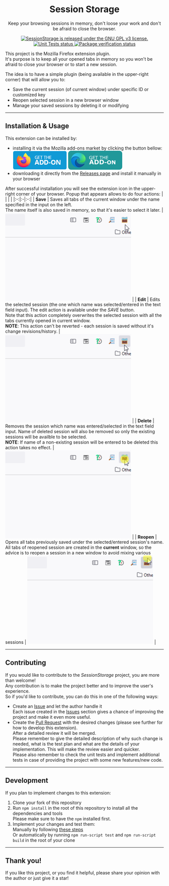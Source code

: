 <h1 align="center"> Session Storage </h1>
<p align="center">
    Keep your browsing sessions in memory, don't loose your work and don't be afraid to close the browser.
</p>
<p align="center">
    <a href="https://github.com/BartoszKlonowski/ExtendedVector/blob/main/LICENSE">
        <img src="https://img.shields.io/github/license/BartoszKlonowski/session-storage?style=plastic" alt="SessionStorage is released under the GNU GPL v3 license." />
    </a>
    <a href="https://github.com/BartoszKlonowski/session-storage/actions/workflows/SessionStorage-UT.yml">
        <img src="https://img.shields.io/github/actions/workflow/status/BartoszKlonowski/session-storage/SessionStorage-UT.yml?label=Tests&style=plastic" alt="Unit Tests status" />
    </a>
    <a href="https://github.com/BartoszKlonowski/session-storage/actions/workflows/SessionStorage-CI.yml">
        <img src="https://img.shields.io/github/actions/workflow/status/BartoszKlonowski/session-storage/SessionStorage-CI.yml?label=Extension%20verification&style=plastic" alt="Package verification status" />
    </a>
</p>

This project is the Mozilla Firefox extension plugin.
<br/>It's purpose is to keep all your opened tabs in memory so you won't be afraid to close your browser or to start a new session.

The idea is to have a simple plugin (being available in the upper-right corner) that will allow you to:
* Save the current session (of current window) under specific ID or customized key
* Reopen selected session in a new browser window
* Manage your saved sessions by deleting it or modifying

---
  
## Installation & Usage ##

This extension can be installed by:
* installing it via the Mozilla add-ons market by clicking the button bellow:<br/><a href="https://addons.mozilla.org/pl/firefox/addon/session-storage/"><img src="./.github/resources/get-the-addon.png" alt="" /></a>
<a href="https://microsoftedge.microsoft.com/addons/detail/session-storage/idblfedhmcgolihmjjklghmnandofkbh"><img src="./.github/resources/get-the-addon-edge.png" alt="" /></a>
* downloading it directly from the [Releases page](https://github.com/BartoszKlonowski/session-storage/releases) and install it manually in your browser

After successful installation you will see the extension icon in the upper-right corner of your browser.
Popup that appears allows to do four actions:
| | | |
|:-:|:-|:-:|
| **Save** | Saves all tabs of the current window under the name specified in the input on the left.<br/>The name itself is also saved in memory, so that it's easier to select it later. | <img width="400" height="auto" src=".github/resources/Examples/SessionStorage-Example-Save.gif" alt="" /> |
| **Edit** | Edits the selected session (the one which name was selected/entered in the text field input). The edit action is available under the *SAVE* button.<br/>Note that this action completely overwrites the selected session with all the tabs currently opened in current window.<br/>**NOTE**: This action can't be reverted - each session is saved without it's change revisions/history. | <img width="400" height="auto" src=".github/resources/Examples/SessionStorage-Example-Edit.gif" alt="" /> |
| **Delete** | Removes the session which name was entered/selected in the text field input. Name of deleted session will also be removed so only the existing sessions will be availble to be selected.<br/>**NOTE**: If name of a non-existing session will be entered to be deleted this action takes no effect. | <img width="400" height="auto" src=".github/resources/Examples/SessionStorage-Example-Delete.gif" alt="" /> |
| **Reopen** | Opens all tabs previously saved under the selected/entered session's name.<br/>All tabs of reopened session are created in the **current** window, so the advice is to reopen a session in a new window to avoid mixing various sessions | <img width="400" height="auto" src=".github/resources/Examples/SessionStorage-Example-Reopen.gif" alt="" /> |

---


## Contributing ##

If you would like to contribute to the *SessionStorage* project, you are more than welcome!
<br/>Any contribution is to make the project better and to improve the user's experience.
<br/>So if you'd like to contribute, you can do this in one of the following ways:

* Create an [Issue](https://github.com/BartoszKlonowski/session-storage/issues/new) and let the author handle it
<br/>Each issue created in the [Issues](https://github.com/BartoszKlonowski/session-storage/issues) section gives a chance of improving the project and make it even more useful.
* Create the [Pull Request](https://github.com/BartoszKlonowski/session-storage/compare) with the desired changes (please see further for how to develop this extension).
<br/>After a detailed review it will be merged.
<br/>Please remember to give the detailed description of why such change is needed, what is the test plan and what are the details of your implementation. This will make the review easier and quicker.
<br/>Please also remember to check the unit tests and implement additional tests in case of providing the project with some new features/new code.

---

## Development ##

If you plan to implement changes to this extension:

1. Clone your fork of this repository
2. Run `npm install` in the root of this repository to install all the dependencies and tools<br/>Please make sure to have the `npm` installed first.
3. Implement your changes and test them:
<br/>Manually by following [these steps](https://extensionworkshop.com/documentation/develop/debugging/)
<br/>Or automatically by running `npm run-script test` and `npm run-script build` in the root of your clone

---

## Thank you! ##

If you like this project, or you find it helpful, please share your opinion with the author or just give it a star!
